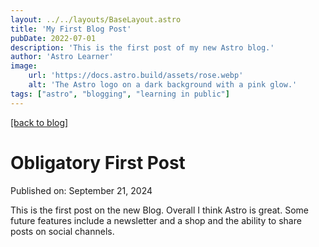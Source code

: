 ```yaml
---
layout: ../../layouts/BaseLayout.astro
title: 'My First Blog Post'
pubDate: 2022-07-01
description: 'This is the first post of my new Astro blog.'
author: 'Astro Learner'
image:
    url: 'https://docs.astro.build/assets/rose.webp'
    alt: 'The Astro logo on a dark background with a pink glow.'
tags: ["astro", "blogging", "learning in public"]
---
```

[[back to blog]](/)
# Obligatory First Post

Published on: September 21, 2024

This is the first post on the new Blog. Overall I think Astro is great. Some future features include a newsletter and a shop and the ability to share posts on social channels.